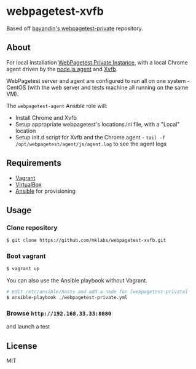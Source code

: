 # webpagetest-xvfb

Based off [bayandin's webpagetest-private](https://github.com/bayandin/webpagetest-private) repository.

## About

For local installation [WebPagetest Private Instance](https://github.com/WPO-Foundation/webpagetest), with a local Chrome agent driven by the [node.js agent](https://sites.google.com/a/webpagetest.org/docs/private-instances/node-js-agent/setup) and [Xvfb](http://en.wikipedia.org/wiki/Xvfb).

WebPagetest server and agent are configured to run all on one system -
CentOS
(with the web server and tests machine all running on the same VM).

The `webpagetest-agent` Ansible role will:

- Install Chrome and Xvfb
- Setup appropriate webpagetest's locations.ini file, with a "Local"
  location
- Setup init.d script for Xvfb and the Chrome agent - `tail -f
  /opt/webpagetest/agent/js/agent.log` to see the agent logs

## Requirements

* [Vagrant](http://vagrantup.com/)
* [VirtualBox](http://virtualbox.org)
* [Ansible](http://ansible.com/) for provisioning

## Usage

### Clone repository

```sh
$ git clone https://github.com/mklabs/webpagetest-xvfb.git
```

### Boot vagrant

```sh
$ vagrant up
```

You can also use the Ansible playbook without Vagrant.

```sh
# Edit /etc/ansible/hosts and add a node for [webpagetest-private]
$ ansible-playbook ./webpagetest-private.yml
```

### Browse `http://192.168.33.33:8080`

and launch a test

## License

MIT
